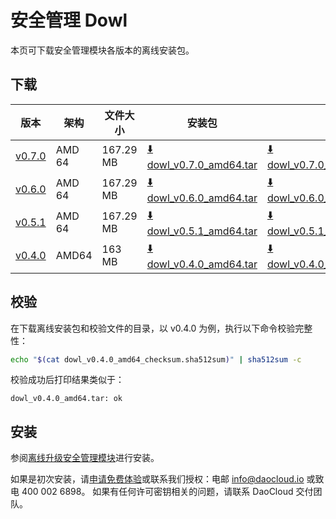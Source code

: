 # 安全管理 Dowl

本页可下载安全管理模块各版本的离线安装包。

## 下载

| 版本 | 架构 | 文件大小 | 安装包 |  校验文件 | 更新日期 |
|----- | --- | ------ | ------ | ------- | ------- |
| [v0.7.0](../../dowl/intro/release-notes.md) | AMD 64 | 167.29 MB | [:arrow_down: dowl_v0.7.0_amd64.tar](https://qiniu-download-public.daocloud.io/DaoCloud_Enterprise/dowl_v0.7.0_amd64.tar) | [:arrow_down: dowl_v0.7.0_amd64_checksum.sha512sum](https://qiniu-download-public.daocloud.io/DaoCloud_Enterprise/dowl_v0.7.0_amd64_checksum.sha512sum) | 2023-11-26 |
| [v0.6.0](../../kpanda/intro/release-notes.md) | AMD 64 | 167.29 MB | [:arrow_down: dowl_v0.6.0_amd64.tar](https://qiniu-download-public.daocloud.io/DaoCloud_Enterprise/dowl_v0.6.0_amd64.tar) | [:arrow_down: dowl_v0.6.0_amd64_checksum.sha512sum](https://qiniu-download-public.daocloud.io/DaoCloud_Enterprise/dowl_v0.6.0_amd64_checksum.sha512sum) | 2023-11-02 |
| [v0.5.1](../../kpanda/intro/release-notes.md) | AMD 64 | 167.29 MB | [:arrow_down: dowl_v0.5.1_amd64.tar](https://qiniu-download-public.daocloud.io/DaoCloud_Enterprise/dowl_v0.5.1_amd64.tar) | [:arrow_down: dowl_v0.5.1_amd64_checksum.sha512sum](https://qiniu-download-public.daocloud.io/DaoCloud_Enterprise/dowl_v0.5.1_amd64_checksum.sha512sum) | 2023-09-12 |
| [v0.4.0](../../kpanda/intro/release-notes.md) | AMD64 | 163 MB | [:arrow_down: dowl_v0.4.0_amd64.tar](https://qiniu-download-public.daocloud.io/DaoCloud_Enterprise/dowl_v0.4.0_amd64.tar) | [:arrow_down: dowl_v0.4.0_amd64_checksum.sha512sum](https://qiniu-download-public.daocloud.io/DaoCloud_Enterprise/dowl_v0.4.0_amd64_checksum.sha512sum) | 2023-8-25 |

## 校验

在下载离线安装包和校验文件的目录，以 v0.4.0 为例，执行以下命令校验完整性：

```sh
echo "$(cat dowl_v0.4.0_amd64_checksum.sha512sum)" | sha512sum -c
```

校验成功后打印结果类似于：

```none
dowl_v0.4.0_amd64.tar: ok
```

## 安装

参阅[离线升级安全管理模块](../../kpanda/user-guide/security/offline-upgrade-dowl.md)进行安装。

如果是初次安装，请[申请免费体验](../../dce/license0.md)或联系我们授权：电邮 info@daocloud.io 或致电 400 002 6898。
如果有任何许可密钥相关的问题，请联系 DaoCloud 交付团队。
